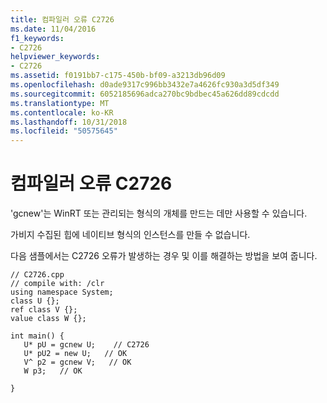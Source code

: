 ```yaml
---
title: 컴파일러 오류 C2726
ms.date: 11/04/2016
f1_keywords:
- C2726
helpviewer_keywords:
- C2726
ms.assetid: f0191bb7-c175-450b-bf09-a3213db96d09
ms.openlocfilehash: d0ade9317c996bb3432e7a4626fc930a3d5df349
ms.sourcegitcommit: 6052185696adca270bc9bdbec45a626dd89cdcdd
ms.translationtype: MT
ms.contentlocale: ko-KR
ms.lasthandoff: 10/31/2018
ms.locfileid: "50575645"
---
```

# <a name="compiler-error-c2726"></a>컴파일러 오류 C2726

'gcnew'는 WinRT 또는 관리되는 형식의 개체를 만드는 데만 사용할 수 있습니다.

가비지 수집된 힙에 네이티브 형식의 인스턴스를 만들 수 없습니다.

다음 샘플에서는 C2726 오류가 발생하는 경우 및 이를 해결하는 방법을 보여 줍니다.

```
// C2726.cpp
// compile with: /clr
using namespace System;
class U {};
ref class V {};
value class W {};

int main() {
   U* pU = gcnew U;    // C2726
   U* pU2 = new U;   // OK
   V^ p2 = gcnew V;   // OK
   W p3;   // OK

}
```
